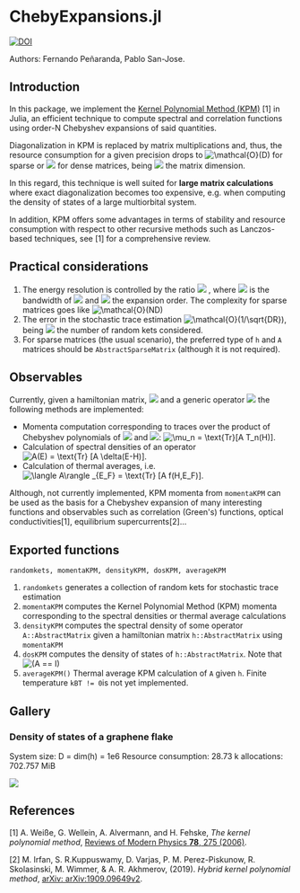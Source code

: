 # ChebyExpansions.jl
<a href="https://doi.org/10.5281/zenodo.6521856"><img src="https://zenodo.org/badge/DOI/10.5281/zenodo.6521856.svg" alt="DOI"></a>

Authors: Fernando Peñaranda, Pablo San-Jose.
## Introduction
In this package, we implement the [Kernel Polynomial Method (KPM)](https://journals.aps.org/rmp/abstract/10.1103/RevModPhys.78.275) [1] in Julia, an efficient technique to compute spectral and correlation functions using order-N Chebyshev expansions of said quantities. 

Diagonalization in KPM is replaced by matrix multiplications and, thus, the resource consumption for a given precision drops to  <img src="https://latex.codecogs.com/svg.image?\mathcal{O}(D)" title="\mathcal{O}(D)" /> for sparse or <img src="https://latex.codecogs.com/svg.image?\mathcal{O}(D^2)" /> for dense matrices, being <img src="https://latex.codecogs.com/svg.image?D" />  the matrix dimension. 

In this regard, this technique is well suited for **large matrix calculations** where exact diagonalization becomes too expensive, e.g. when computing the density of states of a large multiorbital system.

In addition, KPM offers some advantages in terms of stability and resource consumption with respect to other recursive methods such as Lanczos-based techniques, see [1] for a comprehensive review. 

## Practical considerations

1. The energy resolution is controlled by the ratio <img src="https://latex.codecogs.com/svg.image?W/N" /> , where <img src="https://latex.codecogs.com/svg.image?W" />  is the bandwidth of <img src="https://latex.codecogs.com/svg.image?H" />  and <img src="https://latex.codecogs.com/svg.image?N" />  the expansion order. The complexity for sparse matrices goes like <img src="https://latex.codecogs.com/svg.image?\mathcal{O}(ND)" title="\mathcal{O}(ND)" />
2. The error in the stochastic trace estimation <img src="https://latex.codecogs.com/svg.image?&space;\mathcal{O}(1/\sqrt{DR})" title=" \mathcal{O}(1/\sqrt{DR})" />, being <img src="https://latex.codecogs.com/svg.image?R" /> the number of random kets considered.
3. For sparse matrices (the usual scenario), the preferred type of `h` and `A` matrices should be `AbstractSparseMatrix` (although it is not required).
## Observables 

Currently, given a hamiltonian matrix, <img src="https://latex.codecogs.com/svg.image?H" /> and a generic operator <img src="https://latex.codecogs.com/svg.image?A" /> the following methods are implemented:

* Momenta computation corresponding to traces over the product of Chebyshev polynomials of <img src="https://latex.codecogs.com/svg.image?H " /> and <img src="https://latex.codecogs.com/svg.image?A " />: <img src="https://latex.codecogs.com/svg.image?\mu_n&space;=&space;\text{Tr}[A&space;T_n(H)]" title="\mu_n = \text{Tr}[A T_n(H)]" />.
* Calculation of spectral densities of an operator <img src="https://latex.codecogs.com/svg.image?A(E)&space;=&space;\text{Tr}&space;[A&space;\delta(E-H)]" title="A(E) = \text{Tr} [A \delta(E-H)]" />.
* Calculation of thermal averages, i.e. <img src="https://latex.codecogs.com/svg.image?\langle&space;A\rangle&space;_{E_F}&space;=&space;\text{Tr}&space;[A&space;f(H,E_F)]" title="\langle A\rangle _{E_F} = \text{Tr} [A f(H,E_F)]" />.

Although, not currently implemented, KPM momenta from `momentaKPM` can be used as the basis for a Chebyshev expansion of many interesting functions and observables such as correlation (Green's) functions, optical conductivities[1], equilibrium supercurrents[2]... 
## Exported functions
`randomkets, momentaKPM, densityKPM, dosKPM, averageKPM`
1. `randomkets` generates a collection of random kets for stochastic trace estimation
2. `momentaKPM` computes the Kernel Polynomial Method (KPM) momenta corresponding to the spectral densities or thermal average calculations
3. `densityKPM` computes the spectral density of some operator `A::AbstractMatrix` given a hamiltonian matrix `h::AbstractMatrix` using `momentaKPM`
4. `dosKPM` computes the density of states of `h::AbstractMatrix`. Note that <img src="https://latex.codecogs.com/svg.image?(A&space;==&space;I)" title="(A == I)" />
5. `averageKPM()` Thermal average KPM calculation of `A` given `h`. Finite temperature `kBT != 0`is not yet implemented.  

## Gallery
### Density of states of a graphene flake

System size: D = dim(h) = 1e6
Resource consumption: 28.73 k allocations: 702.757 MiB

![](https://i.imgur.com/5SlAYmE.png)

## References  
    
[1] A. Weiße, G. Wellein, A. Alvermann, and H. Fehske, *The
kernel polynomial method*, [Reviews of Modern Physics **78**, 275 (2006)](https://journals.aps.org/rmp/abstract/10.1103/RevModPhys.78.275).

[2] M. Irfan, S. R.Kuppuswamy, D. Varjas, P. M. Perez-Piskunow, R. Skolasinski, M. Wimmer, & A. R.  Akhmerov, (2019). *Hybrid kernel polynomial method*, [arXiv: arXiv:1909.09649v2](https://arxiv.org/abs/1909.09649v2).
